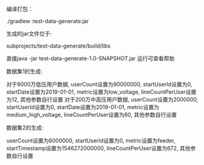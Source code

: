  编译打包：
 
 ./gradlew :test-data-generate:jar
 
 生成的jar文件位于:
 
 subprojects/test-data-generate/build/libs
 
 直接java -jar test-data-generate-1.0-SNAPSHOT.jar 运行可查看帮助

 数据集1的生成:

 对于9000万低压用户数据, userCount设置为90000000, startUserId设置为0, startDate设置为2019-01-01, metric设置为low_voltage, lineCountPerUser设置为12, 其他参数自行设置
 对于200万中高压用户数据, userCount设置为2000000, startUserId设置为0, startDate设置为2019-01-01, metric设置为medium_high_voltage, lineCountPerUser设置为60, 其他参数自行设置

 数据集2的生成:

 userCount设置为6000000, startUserId设置为0, metric设置为feeder, startTimestamp设置为1546272000000, lineCountPerUser设置为672, 其他参数自行设置